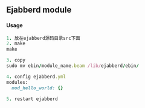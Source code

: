 ## Ejabberd module

#### Usage

```ruby
1. 放在ejabberd源码目录src下面
2. make
make

3. copy
sudo mv ebin/module_name.beam /lib/ejabberd/ebin/

4. config ejabberd.yml
modules:
  mod_hello_world: {}

5. restart ejabberd
```